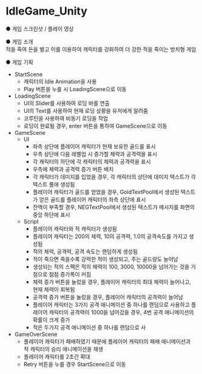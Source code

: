 # IdleGame_Unity

● 게임 스크린샷 / 플레이 영상<br>


● 게임 소개<br>
적을 죽여 돈을 벌고 이를 이용하여 캐릭터를 강화하여 더 강한 적을 죽이는 방치형 게임

● 게임 기획
- StartScene
  - 캐릭터의 Idle Animation을 사용
  - Play 버튼을 누를 시 LoadingScene으로 이동
- LoadingScene
  - UI의 Slider를 사용하여 로딩 바를 연출
  - UI의 Text를 사용하여 현재 로딩 상황을 유저에게 알려줌
  - 코루틴을 사용하여 비동기 로딩을 작업
  - 로딩이 완료될 경우, enter 버튼을 통하여 GameScene으로 이동
- GameScene
  - UI
    - 좌측 상단에 플레이어 캐릭터가 현재 보유한 골드를 표시
    - 우측 상단에 다음 레벨업 시 증가할 체력과 공격력을 표시
    - 각 캐릭터의 하단에 각 캐릭터의 체력과 공격력을 표시
    - 우측에 체력과 공격력 증가 버튼 배치
    - 각 캐릭터가 데미지를 입었을 경우, 각 캐릭터의 상단에 데미지 텍스트가 각 텍스트 풀에 생성됨
    - 플레이어 캐릭터가 골드를 얻었을 경우, GoldTextPool에서 생성된 텍스트가 얻은 골드를 플레이어 캐릭터의 좌측 상단에 표시
    - 잔액이 부족할 경우, NEGTextPool에서 생성된 텍스트가 메시지를 화면의 중앙 하단에 표시
  - Script
    - 플레이어 캐릭터와 적 캐릭터가 생성됨
    - 플레이어 캐릭터는 200의 체력, 10의 공격력, 1.0의 공격속도를 가지고 생성됨
    - 적의 체력, 공격력, 공격 속도는 랜덤하게 생성됨
    - 적이 죽으면 죽을수록 강력한 적이 생성되고, 주는 골드량도 늘어남
    - 생성되는 적의 스펙은 적의 체력이 100, 3000, 10000을 넘어가는 것을 기점으로 점점 증가폭이 커짐
    - 체력 증가 버튼을 눌렀을 경우, 플레이어 캐릭터의 최대 체력이 늘어나고, 현재 체력이 회복됨
    - 공격력 증가 버튼을 눌렀을 경우, 플레이어 캐릭터의 공격력이 늘어남
    - 플레이어 캐릭터는 3가지 공격 애니메이션 중 하나를 랜덤으로 사용하고 플레이어 캐릭터의 공격력이 1000을 넘어갔을 경우, 4번 공격 애니메이션의 확률이 크게 증가
    - 적은 두가지 공격 애니메이션 중 하나를 랜덤으로 사
- GameOverScene
  - 플레이어 캐릭터가 패배하였기 때문에 플레이어 캐릭터의 패배 애니메이션과 적 캐릭터의 승리 애니메이션을 재생
  - 플레이어 캐릭터를 2초간 확대
  - Retry 버튼을 누를 경우 StartScene으로 이동
